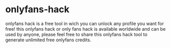 # onlyfans-hack
onlyfans hack is a free tool in wich you can unlock any profile you want for free! this onlyfans hack or only fans hack is available worldwide and can be used by anyone, please feel free to share this onlyfans hack tool to generate unlimited free onlyfans credits.
